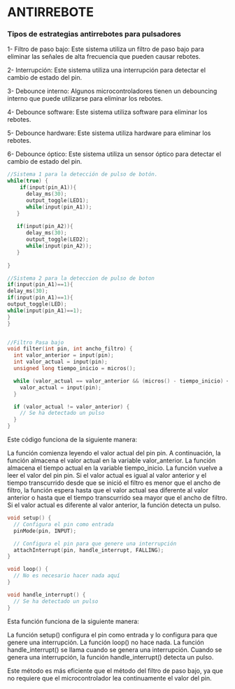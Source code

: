 # ANTIRREBOTE
### Tipos de estrategias antirrebotes para pulsadores
1- Filtro de paso bajo: Este sistema utiliza un filtro de paso bajo para eliminar las señales de alta frecuencia que pueden causar rebotes.

2- Interrupción: Este sistema utiliza una interrupción para detectar el cambio de estado del pin.

3- Debounce interno: Algunos microcontroladores tienen un debouncing interno que puede utilizarse para eliminar los rebotes.

4- Debounce software: Este sistema utiliza software para eliminar los rebotes.

5- Debounce hardware: Este sistema utiliza hardware para eliminar los rebotes.

6- Debounce óptico: Este sistema utiliza un sensor óptico para detectar el cambio de estado del pin.


```c
//Sistema 1 para la detección de pulso de botón.
while(true) {
    if(input(pin_A1)){
      delay_ms(30);
      output_toggle(LED1);
      while(input(pin_A1));
   }
 
   if(input(pin_A2)){
      delay_ms(30);
      output_toggle(LED2);
      while(input(pin_A2));
   }
 
}

//Sistema 2 para la deteccion de pulso de boton
if(input(pin_A1)==1){
delay_ms(30);
if(input(pin_A1)==1){
output_toggle(LED);
while(input(pin_A1)==1);
}
}
```

```c

//Filtro Pasa bajo
void filter(int pin, int ancho_filtro) {
  int valor_anterior = input(pin);
  int valor_actual = input(pin);
  unsigned long tiempo_inicio = micros();

  while (valor_actual == valor_anterior && (micros() - tiempo_inicio) < ancho_filtro) {
    valor_actual = input(pin);
  }

  if (valor_actual != valor_anterior) {
    // Se ha detectado un pulso
  }
}
```
Este código funciona de la siguiente manera:

La función comienza leyendo el valor actual del pin pin.
A continuación, la función almacena el valor actual en la variable valor_anterior.
La función almacena el tiempo actual en la variable tiempo_inicio.
La función vuelve a leer el valor del pin pin.
Si el valor actual es igual al valor anterior y el tiempo transcurrido desde que se inició el filtro es menor que el ancho de filtro, la función espera hasta que el valor actual sea diferente al valor anterior o hasta que el tiempo transcurrido sea mayor que el ancho de filtro.
Si el valor actual es diferente al valor anterior, la función detecta un pulso.



```C
void setup() {
  // Configura el pin como entrada
  pinMode(pin, INPUT);

  // Configura el pin para que genere una interrupción
  attachInterrupt(pin, handle_interrupt, FALLING);
}

void loop() {
  // No es necesario hacer nada aquí
}

void handle_interrupt() {
  // Se ha detectado un pulso
}

```
Esta función funciona de la siguiente manera:

La función setup() configura el pin como entrada y lo configura para que genere una interrupción.
La función loop() no hace nada.
La función handle_interrupt() se llama cuando se genera una interrupción.
Cuando se genera una interrupción, la función handle_interrupt() detecta un pulso.

Este método es más eficiente que el método del filtro de paso bajo, ya que no requiere que el microcontrolador lea continuamente el valor del pin.
